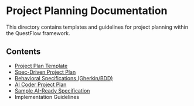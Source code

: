 # Project Planning Documentation

This directory contains templates and guidelines for project planning within the QuestFlow framework.

## Contents

- [Project Plan Template](PROJECT_PLAN_TEMPLATE.md)
- [Spec-Driven Project Plan](SPEC_DRIVEN_PROJECT_PLAN.md)
- [Behavioral Specifications (Gherkin/BDD)](BEHAVIORAL_SPEC.md)
- [AI Coder Project Plan](AI_CODER_PROJECT_PLAN.md)
- [Sample AI-Ready Specification](SAMPLE_AI_READY_SPEC.md)
- Implementation Guidelines